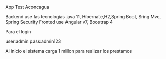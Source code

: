 App Test Aconcagua

Backend use las tecnologias java 11, Hibernate,H2,Spring Boot, Sring Mvc, Spring Security
Fronted use Angular v7, Boostrap 4

Para el login

user:admin
pass:admin123

Al inicio el sistema carga 1 millon para realizar los prestamos

